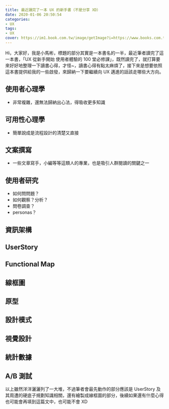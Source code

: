 ```yaml
---
title: 最近讀完了一本 UX 的新手書（不是分享 XD）
date: 2020-01-06 20:50:54
categories:
- UX
tags:
- UX
cover: https://im1.book.com.tw/image/getImage?i=https://www.books.com.tw/img/001/073/32/0010733244.jpg&v=58187cbc&w=348&h=348
---
```


Hi，大家好，我是小馬彬，標題的部分其實是一本書名的一半，最近筆者讀完了這一本書，「UX 從新手開始 使用者體驗的 100 堂必修課」，既然讀完了，就打算要來好好地整理一下讀書心得，才怪~，讀書心得有點太麻煩了，接下來是想要依照這本書提供給我的一些啟發，來歸納一下要繼續向 UX 邁進的話該走哪些大方向。

## 使用者心理學

* 非常複雜，還無法歸納出心法，得吸收更多知識

## 可用性心理學

* 簡單說成是流程設計的清楚又直接

## 文案撰寫

* 一些文章寫手，小編等等這類人的專業，也是吸引人群閱讀的關鍵之一

## 使用者研究

* 如何問問題？
* 如何觀察？分析？
* 問卷調查？
* personas？

## 資訊架構

## UserStory

## Functional Map

## 線框圖

## 原型

## 設計模式

## 視覺設計

## 統計數據

## A/B 測試

以上雖然洋洋灑灑列了一大堆，不過筆者會最先動作的部分應該是 UserStory  及其周遭的硬底子規劃知識相關，還有繪製成線框圖的部分，後續如果還有什麼心得也可能會再填到這篇文中，也可能不會 XD
